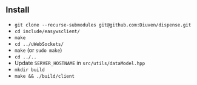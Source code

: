 ## Install

- `git clone --recurse-submodules git@github.com:Diuven/dispense.git`
- `cd include/easywsclient/`
- `make`
- `cd ../uWebSockets/`
- `make` (or `sudo make`)
- `cd ../..`
- Update `SERVER_HOSTNAME` in `src/utils/dataModel.hpp`
- `mkdir build`
- `make && ./build/client`
